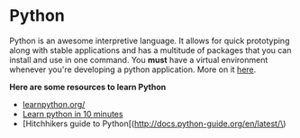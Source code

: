 # Python

Python is an awesome interpretive language. It allows for quick prototyping along with stable applications and has a multitude of packages that you can install and use in one command. You **must** have a virtual environment whenever you're developing a python application. More on it [here](https://github.com/tko22/flask-boilerplate/blob/master/docs/regular-setup.md).

**Here are some resources to learn Python**

* [learnpython.org/](https://www.learnpython.org/)
* [Learn python in 10 minutes](https://www.stavros.io/tutorials/python/)
* \[Hitchhikers guide to Python\[\(http://docs.python-guide.org/en/latest/\)

